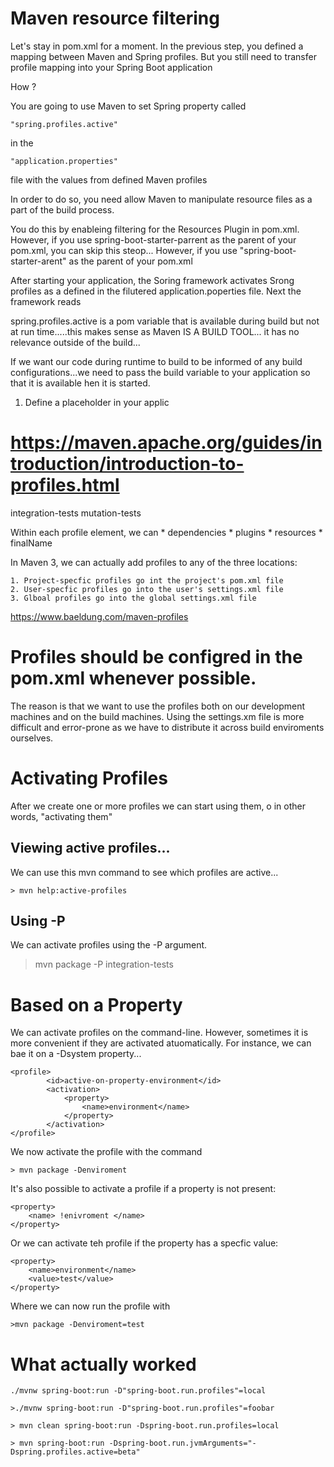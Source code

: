 Maven resource filtering
==============================================
Let's stay in pom.xml for a moment.
In the previous step, you defined a mapping
between Maven and Spring profiles.  But you
still need to 
transfer profile mapping into your Spring Boot application


How ?


You are going to use Maven to set Spring property called

    "spring.profiles.active" 
   
 in the 
 
    "application.properties" 
    
file with the values from defined Maven profiles


In order to do so, you need allow Maven to manipulate
resource files as a part of the build process.

You do this by enableing filtering for the Resources Plugin
in pom.xml.  However, if you use 
spring-boot-starter-parrent as 
the parent of your pom.xml, you can skip this steop...
However, if you use "spring-boot-starter-arent"
as the parent of your pom.xml


After starting your application, the Soring framework activates Srong
profiles as a defined in the filutered application.poperties file.
Next the framework reads


spring.profiles.active is a pom variable that is available during build
but not at run time.....this makes sense as Maven IS A BUILD TOOL...
it has no relevance outside of the build...


If we want our code during runtime to build to be informed of 
any build configurations...we need to pass the build
variable to your application so that it is available hen it 
is started.


1. Define a placeholder in your applic





https://maven.apache.org/guides/introduction/introduction-to-profiles.html
==============================================================================



<profiles>
    <profiles>
        <id>integration-tests</id>
    </profile>
    <profile>
        <id>mutation-tests</id>
    </profile>
</profiles>


Within each profile element, we can
    *   dependencies
    *   plugins
    *   resources
    *   finalName
    
    
In Maven 3, we can actually add profiles to any of the three
locations:

    1. Project-specfic profiles go int the project's pom.xml file
    2. User-specfic profiles go into the user's settings.xml file
    3. Glboal profiles go into the global settings.xml file
    
https://www.baeldung.com/maven-profiles
    
Profiles should be configred in the pom.xml whenever possible.
===============================================================
The reason is that we want to use the profiles both on our development
machines and on the build machines.  Using the settings.xm  file
is more difficult and error-prone as we have to distribute it across
build enviroments ourselves.

Activating Profiles
===========================================
After we create one or more profiles we can start using them, o
in other words, "activating them"


Viewing active profiles...
----------------------------------------------------------------
We can use this mvn command to see which profiles are active...

    > mvn help:active-profiles


Using -P 
---------------------------------------------------------------
We can activate profiles using the -P argument.

> mvn package -P integration-tests




Based on a Property
=================================================================
We can activate profiles on the command-line.  However,
sometimes it is more convenient if they are activated atuomatically.
For instance, we can bae it on a -Dsystem property...


    <profile>
	        <id>active-on-property-environment</id>
	        <activation>
	            <property>
	                <name>environment</name>
	            </property>
	        </activation>
    </profile>
    
We now activate the profile with the command 

    > mvn package -Denviroment
    
It's also possible to activate a profile if a property is not present:

    <property>
        <name> !enivroment </name>
    </property>


Or we can activate teh profile if the property has a specfic value:


	<property>
	    <name>environment</name>
	    <value>test</value>
	</property>
	
Where we can now run the profile with 

    >mvn package -Denviroment=test



    
    
   





What actually worked
============================================================
    ./mvnw spring-boot:run -D"spring-boot.run.profiles"=local

    >./mvnw spring-boot:run -D"spring-boot.run.profiles"=foobar
    
    > mvn clean spring-boot:run -Dspring-boot.run.profiles=local
    
    > mvn spring-boot:run -Dspring-boot.run.jvmArguments="-Dspring.profiles.active=beta"


